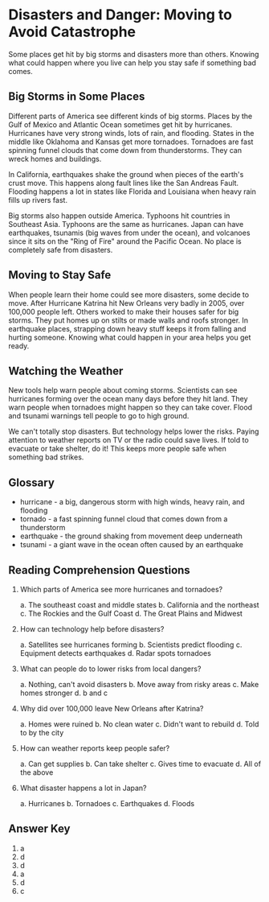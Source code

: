 # Disasters and Danger: Moving to Avoid Catastrophe

Some places get hit by big storms and disasters more than others. Knowing what could happen where you live can help you stay safe if something bad comes.

## Big Storms in Some Places

Different parts of America see different kinds of big storms. Places by the Gulf of Mexico and Atlantic Ocean sometimes get hit by hurricanes. Hurricanes have very strong winds, lots of rain, and flooding. States in the middle like Oklahoma and Kansas get more tornadoes. Tornadoes are fast spinning funnel clouds that come down from thunderstorms. They can wreck homes and buildings.

In California, earthquakes shake the ground when pieces of the earth's crust move. This happens along fault lines like the San Andreas Fault. Flooding happens a lot in states like Florida and Louisiana when heavy rain fills up rivers fast.

Big storms also happen outside America. Typhoons hit countries in Southeast Asia. Typhoons are the same as hurricanes. Japan can have earthquakes, tsunamis (big waves from under the ocean), and volcanoes since it sits on the "Ring of Fire" around the Pacific Ocean. No place is completely safe from disasters.

## Moving to Stay Safe

When people learn their home could see more disasters, some decide to move. After Hurricane Katrina hit New Orleans very badly in 2005, over 100,000 people left. Others worked to make their houses safer for big storms. They put homes up on stilts or made walls and roofs stronger. In earthquake places, strapping down heavy stuff keeps it from falling and hurting someone. Knowing what could happen in your area helps you get ready.

## Watching the Weather

New tools help warn people about coming storms. Scientists can see hurricanes forming over the ocean many days before they hit land. They warn people when tornadoes might happen so they can take cover. Flood and tsunami warnings tell people to go to high ground.

We can't totally stop disasters. But technology helps lower the risks. Paying attention to weather reports on TV or the radio could save lives. If told to evacuate or take shelter, do it! This keeps more people safe when something bad strikes.

## Glossary

- hurricane - a big, dangerous storm with high winds, heavy rain, and flooding
- tornado - a fast spinning funnel cloud that comes down from a thunderstorm
- earthquake - the ground shaking from movement deep underneath
- tsunami - a giant wave in the ocean often caused by an earthquake

## Reading Comprehension Questions

1. Which parts of America see more hurricanes and tornadoes?

   a. The southeast coast and middle states
   b. California and the northeast
   c. The Rockies and the Gulf Coast
   d. The Great Plains and Midwest

2. How can technology help before disasters?

   a. Satellites see hurricanes forming
   b. Scientists predict flooding
   c. Equipment detects earthquakes
   d. Radar spots tornadoes

3. What can people do to lower risks from local dangers?

   a. Nothing, can't avoid disasters
   b. Move away from risky areas
   c. Make homes stronger
   d. b and c

4. Why did over 100,000 leave New Orleans after Katrina?

   a. Homes were ruined
   b. No clean water
   c. Didn't want to rebuild
   d. Told to by the city

5. How can weather reports keep people safer?

   a. Can get supplies
   b. Can take shelter
   c. Gives time to evacuate
   d. All of the above

6. What disaster happens a lot in Japan?

   a. Hurricanes
   b. Tornadoes
   c. Earthquakes
   d. Floods

## Answer Key

1. a
2. d
3. d
4. a
5. d
6. c
